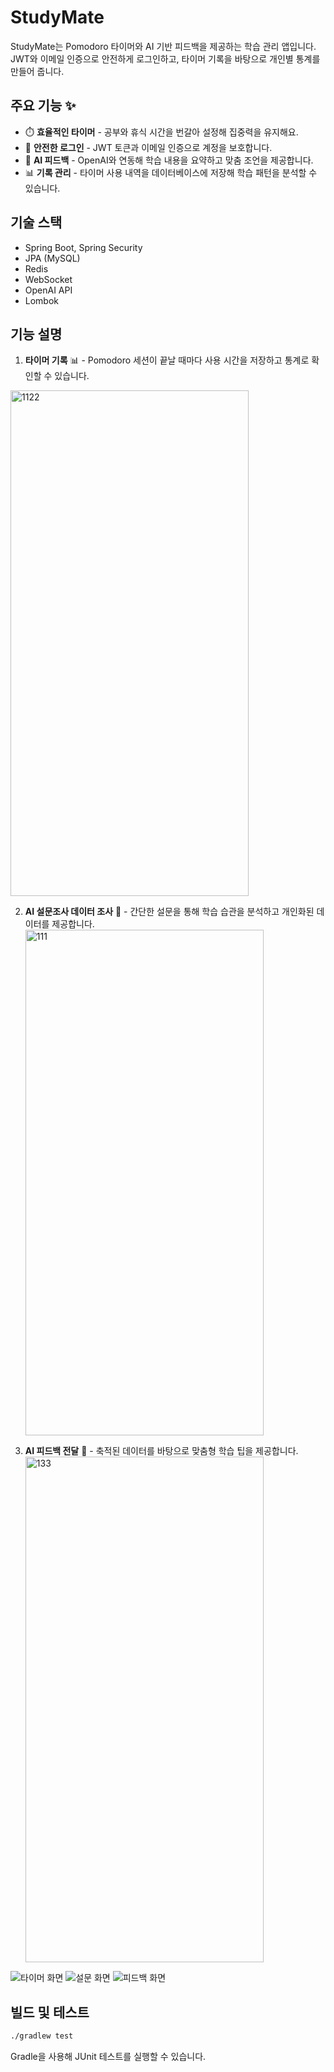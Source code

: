 # StudyMate

StudyMate는 Pomodoro 타이머와 AI 기반 피드백을 제공하는 학습 관리 앱입니다. JWT와 이메일 인증으로 안전하게 로그인하고, 타이머 기록을 바탕으로 개인별 통계를 만들어 줍니다.

## 주요 기능 ✨
- ⏱️ **효율적인 타이머** - 공부와 휴식 시간을 번갈아 설정해 집중력을 유지해요.
- 📧 **안전한 로그인** - JWT 토큰과 이메일 인증으로 계정을 보호합니다.
- 🤖 **AI 피드백** - OpenAI와 연동해 학습 내용을 요약하고 맞춤 조언을 제공합니다.
- 📊 **기록 관리** - 타이머 사용 내역을 데이터베이스에 저장해 학습 패턴을 분석할 수 있습니다.

## 기술 스택
- Spring Boot, Spring Security
- JPA (MySQL)
- Redis
- WebSocket
- OpenAI API
- Lombok

## 기능 설명
1. **타이머 기록** 📊 - Pomodoro 세션이 끝날 때마다 사용 시간을 저장하고 통계로 확인할 수 있습니다.
  <img width="381" height="809" alt="1122" src="https://github.com/user-attachments/assets/5ac74039-789f-4975-8e37-f4294f905c9f" />

2. **AI 설문조사 데이터 조사** 📝 - 간단한 설문을 통해 학습 습관을 분석하고 개인화된 데이터를 제공합니다.
   <img width="381" height="809" alt="111" src="https://github.com/user-attachments/assets/be85c8bb-1585-4f12-a962-f3320e3b9a5c" />

4. **AI 피드백 전달** 🤖 - 축적된 데이터를 바탕으로 맞춤형 학습 팁을 제공합니다.
   <img width="381" height="809" alt="133" src="https://github.com/user-attachments/assets/28e4a8dc-dc94-4b4e-a34b-0514ac59620e" />


![타이머 화면](images/timer.png)
![설문 화면](images/survey.png)
![피드백 화면](images/feedback.png)

## 빌드 및 테스트

```bash
./gradlew test
```

Gradle을 사용해 JUnit 테스트를 실행할 수 있습니다.
